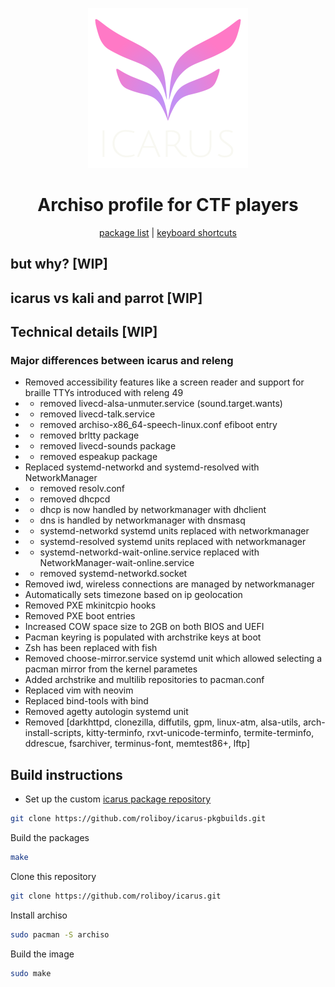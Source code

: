 <div align="center">
<p>
    <img width="256" src="images/icarus-logo.png">
</p>

<h1>Archiso profile for CTF players</h1>

[package list](doc/packages.md)
| [keyboard shortcuts](doc/shortcuts.md)
<!-- | [screenshot gallery](https://#) -->
<!-- | [give me your money](https://#) -->


</div>


## but why? [WIP]

## icarus vs kali and parrot [WIP]

## Technical details [WIP]

### Major differences between icarus and releng

- Removed accessibility features like a screen reader and support for braille TTYs introduced with releng 49
- - removed livecd-alsa-unmuter.service (sound.target.wants)
- - removed livecd-talk.service
- - removed archiso-x86_64-speech-linux.conf efiboot entry
- - removed brltty package
- - removed livecd-sounds package
- - removed espeakup package
- Replaced systemd-networkd and systemd-resolved with NetworkManager
- - removed resolv.conf
- - removed dhcpcd
- - dhcp is now handled by networkmanager with dhclient
- - dns is handled by networkmanager with dnsmasq
- - systemd-networkd systemd units replaced with networkmanager
- - systemd-resolved systemd units replaced with networkmanager
- - systemd-networkd-wait-online.service replaced with NetworkManager-wait-online.service
- - removed systemd-networkd.socket
- Removed iwd, wireless connections are managed by networkmanager
- Automatically sets timezone based on ip geolocation
- Removed PXE mkinitcpio hooks
- Removed PXE boot entries
- Increased COW space size to 2GB on both BIOS and UEFI
- Pacman keyring is populated with archstrike keys at boot
- Zsh has been replaced with fish
- Removed choose-mirror.service systemd unit which allowed selecting a pacman mirror from the kernel parametes
- Added archstrike and multilib repositories to pacman.conf
- Replaced vim with neovim
- Replaced bind-tools with bind
- Removed agetty autologin systemd unit
- Removed [darkhttpd, clonezilla, diffutils, gpm, linux-atm, alsa-utils, arch-install-scripts, kitty-terminfo, rxvt-unicode-terminfo, termite-terminfo, ddrescue, fsarchiver, terminus-font, memtest86+, lftp]


## Build instructions

- Set up the custom [icarus package repository](https://github.com/roliboy/icarus-pkgbuilds)

```bash
git clone https://github.com/roliboy/icarus-pkgbuilds.git
```

Build the packages

```bash
make
```

Clone this repository

```bash
git clone https://github.com/roliboy/icarus.git
```

Install archiso

```bash
sudo pacman -S archiso
```

Build the image

```bash
sudo make
```

<!-- ## icarus vs kali and parrot -->